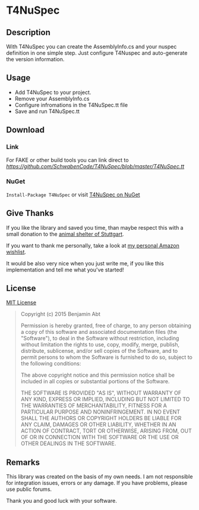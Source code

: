 # T4NuSpec

## Description
With T4NuSpec you can create the AssemblyInfo.cs and your nuspec definition in one simple step.
Just configure T4Nuspec and auto-generate the version information.

## Usage
* Add T4NuSpec to your project.
* Remove your AssemblyInfo.cs
* Configure infromations in the T4NuSpec.tt file
* Save and run T4NuSpec.tt

## Download

### Link
For FAKE or other build tools you can link direct to
*https://github.com/SchwabenCode/T4NuSpec/blob/master/T4NuSpec.tt*

### NuGet
```Install-Package T4NuSpec```
or visit [T4NuSpec on NuGet](https://www.nuget.org/packages/T4NuSpec/)

## Give Thanks

If you like the library and saved you time, than maybe respect this with a small donation to the [animal shelter of Stuttgart](http://www.tierheim-stuttgart.de/).

If you want to thank me personally, take a look at [my personal Amazon wishlist](http://www.amazon.de/gp/registry/wishlist/H6KLKT7UMI7Z/).

It would be also very nice when you just write me, if you like this implementation and tell me what you've started!

## License
[MIT License](https://github.com/SchwabenCode/T4NuSpec/blob/master/LICENSE.md)

> Copyright (c) 2015 Benjamin Abt
> 
> Permission is hereby granted, free of charge, to any person obtaining a copy of this software and associated documentation files (the "Software"), to deal in the Software without restriction, including without limitation the rights to use, copy, modify, merge, publish, distribute, sublicense, and/or sell copies of the Software, and to permit persons to whom the Software is furnished to do so, subject to the following conditions:
> 
> The above copyright notice and this permission notice shall be included in all copies or substantial portions of the Software.
> 
> THE SOFTWARE IS PROVIDED "AS IS", WITHOUT WARRANTY OF ANY KIND, EXPRESS OR IMPLIED, INCLUDING BUT NOT LIMITED TO THE WARRANTIES OF MERCHANTABILITY, FITNESS FOR A PARTICULAR PURPOSE AND NONINFRINGEMENT. IN NO EVENT SHALL THE AUTHORS OR COPYRIGHT HOLDERS BE LIABLE FOR ANY CLAIM, DAMAGES OR OTHER LIABILITY, WHETHER IN AN ACTION OF CONTRACT, TORT OR OTHERWISE, ARISING FROM, OUT OF OR IN CONNECTION WITH THE SOFTWARE OR THE USE OR OTHER DEALINGS IN THE SOFTWARE.

## Remarks

This library was created on the basis of my own needs. I am not responsible for integration issues, errors or any damage. If you have problems, please use public forums.

Thank you and good luck with your software.
